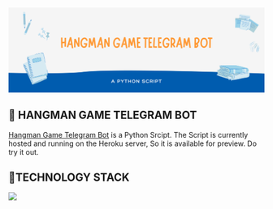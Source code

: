 <img src="IMG/banner.png" />

<h2> 🎰 HANGMAN GAME TELEGRAM BOT </h2>
<a href="https://t.me/ajaiqmar_bot">Hangman Game Telegram Bot</a> is a Python Srcipt. The Script is currently hosted and running on the Heroku server, So it is available for preview. Do try it out.

<h2> 📱TECHNOLOGY STACK </h2>
<a href="https://docs.python.org/3/"><img src="https://img.shields.io/badge/Python-%20-brightgreen" /></a>
